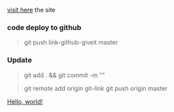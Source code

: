 [visit here](https://rajan-savaliya.github.io/sass-3-project-couse/?target=_blank) the site

### code deploy to github

> git push link-github-giveit master

### Update

> git add .    && git commit -m ""

> git remote add origin git-link
> git push origin master

<a href="http://youtube.com/" target="_blank">Hello, world! </a>


